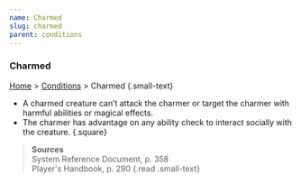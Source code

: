 ```yaml
---
name: Charmed
slug: charmed
parent: conditions
---
```

### Charmed
[Home](dm-operations-center) > [Conditions](conditions) > Charmed {.small-text}

- A charmed creature can’t attack the charmer or target the charmer with harmful abilities or magical effects.
- The charmer has advantage on any ability check to interact socially with the creature.
{.square}

> **Sources** <br/>
> System Reference Document, p. 358<br/>
> Player's Handbook, p. 290
{.read .small-text}
